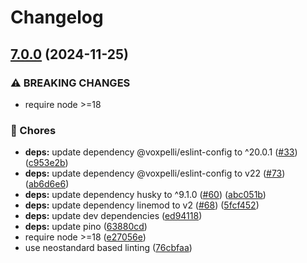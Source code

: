 # Changelog

## [7.0.0](https://github.com/voxpelli/node-bunyan-adaptor/compare/v6.0.1...v7.0.0) (2024-11-25)


### ⚠ BREAKING CHANGES

* require node >=18

### 🧹 Chores

* **deps:** update dependency @voxpelli/eslint-config to ^20.0.1 ([#33](https://github.com/voxpelli/node-bunyan-adaptor/issues/33)) ([c953e2b](https://github.com/voxpelli/node-bunyan-adaptor/commit/c953e2bed6f36f3753cfef1994c527e48217833d))
* **deps:** update dependency @voxpelli/eslint-config to v22 ([#73](https://github.com/voxpelli/node-bunyan-adaptor/issues/73)) ([ab6d6e6](https://github.com/voxpelli/node-bunyan-adaptor/commit/ab6d6e62647532280efb131a54fdf95496c062b8))
* **deps:** update dependency husky to ^9.1.0 ([#60](https://github.com/voxpelli/node-bunyan-adaptor/issues/60)) ([abc051b](https://github.com/voxpelli/node-bunyan-adaptor/commit/abc051bf6bf9cfd0f77d0d07a8e44eced79d02b8))
* **deps:** update dependency linemod to v2 ([#68](https://github.com/voxpelli/node-bunyan-adaptor/issues/68)) ([5fcf452](https://github.com/voxpelli/node-bunyan-adaptor/commit/5fcf452efb89ebc3d35159d56a6868be6fc7335d))
* **deps:** update dev dependencies ([ed94118](https://github.com/voxpelli/node-bunyan-adaptor/commit/ed941188207b494ee22ee70248b7954f74b4a696))
* **deps:** update pino ([63880cd](https://github.com/voxpelli/node-bunyan-adaptor/commit/63880cdce8ec932baf97b4e98b5e5010bf480428))
* require node &gt;=18 ([e27056e](https://github.com/voxpelli/node-bunyan-adaptor/commit/e27056ea8ed461f14a3c79228d5c09668d4425c6))
* use neostandard based linting ([76cbfaa](https://github.com/voxpelli/node-bunyan-adaptor/commit/76cbfaab6fc2d709a219ccddbbcda9574620d348))
